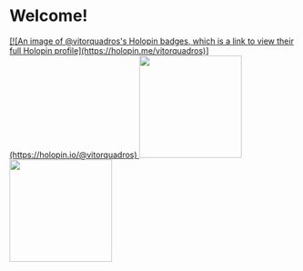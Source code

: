 # Welcome!

<div>
  <a href="https://github.com/vitorquadros">
  [![An image of @vitorquadros's Holopin badges, which is a link to view their full Holopin profile](https://holopin.me/vitorquadros)](https://holopin.io/@vitorquadros)
  <img height="180em" src="https://github-readme-stats-ro3yvfs36-vitorquadros.vercel.app/api?username=vitorquadros&show_icons=true&theme=dracula&count_private=true"/>
  <img height="180em" src="https://github-readme-stats-ro3yvfs36-vitorquadros.vercel.app/api/top-langs/?username=vitorquadros&layout=compact&langs_count=16&theme=dracula"/>
<div>

<br>
  
<!-- ![Snake animation](https://github.com/vitorquadros/vitorquadros/blob/output/github-contribution-grid-snake.svg) -->

